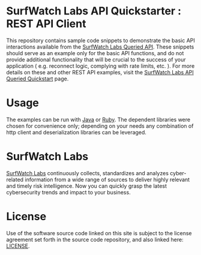 SurfWatch Labs API Quickstarter : REST API Client
==========================

This repository contains sample code snippets to demonstrate the basic API interactions available from the [SurfWatch Labs Queried API](https://www.surfwatchlabs.com/surfwatch-analytics-api).  These snippets should serve as an example only for the basic API functions, and do not provide additional functionality that will be crucial to the success of your application ( e.g. reconnect logic, complying with rate limits, etc. ).  For more details on these and other REST API examples, visit the [SurfWatch Labs API Queried Quickstart](https://www.surfwatchlabs.com/tech-docs/quick-start/queried) page.

Usage
=====

The examples can be run with [Java](http://www.oracle.com/technetwork/java/javase/downloads/index.html) or [Ruby](https://www.ruby-lang.org/en/installation/).  The dependent libraries were chosen for convenience only; depending on your needs any combination of http client and deserialization libraries can be leveraged.

SurfWatch Labs
==========

[SurfWatch Labs](https://www.surfwatchlabs.com/) continuously collects, standardizes and analyzes cyber-related information from a wide range of sources to deliver highly relevant and timely risk intelligence. Now you can quickly grasp the latest cybersecurity trends and impact to your business.

License
=======

Use of the software source code linked on this site is subject to the license agreement set forth in the source code repository, and also linked here: [LICENSE](https://github.com/surfwatchlabs/quickstart-rest-api-client/blob/master/LICENSE).
